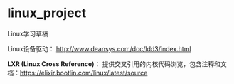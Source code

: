# linux_project
Linux学习草稿



Linux设备驱动： http://www.deansys.com/doc/ldd3/index.html

**LXR (Linux Cross Reference)**： 提供交叉引用的内核代码浏览，包含注释和文档：https://elixir.bootlin.com/linux/latest/source